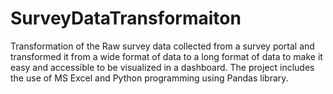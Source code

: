 # SurveyDataTransformaiton
Transformation of the Raw survey data collected from a survey portal and transformed it from a wide format of data to a long format of data to make it easy and accessible to be visualized in a dashboard. The project includes the use of MS Excel and Python programming using Pandas library.

